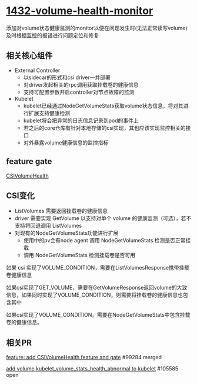 # [1432-volume-health-monitor](https://github.com/kubernetes/enhancements/tree/master/keps/sig-storage/1432-volume-health-monitor)

添加对volume状态健康监测的monitor以便在问题发生时(无法正常读写volume)及时根据监控的报错进行问题定位和修复


## 相关核心组件

- External Controller
  - 以sidecar的形式和csi driver一并部署
  - 对driver发起相关的rpc调用获取挂载卷的健康信息
  - 支持可配置参数开启controller对节点故障的监测
- Kubelet
  - kubelet已经通过NodeGetVolumeStats获取volume状态信息，将对其进行扩展支持健康检测
  - kubelet将会把异常的日志信息记录到pod的事件上
  - 若之后的core仓库有针对本地存储的csi实现，其也应该实现监控相关的接口
  - 对外暴露volume健康信息的监控指标

## feature gate

[CSIVolumeHealth](https://github.com/kubernetes/kubernetes/blob/a1e8a5bf39d48719dfbcf49ea09223ee04840502/pkg/features/kube_features.go#L702)



## CSI变化

- ListVolumes 需要返回挂载卷的健康信息
- driver 需要实现 GetVolume 以支持对单个 volume 的健康监测（可选），若不支持将回退调用 ListVolumes
- 对现有的NodeGetVolumeStats功能进行扩展
  - 使用中的pv会有node agent 调用 NodeGetVolumeStats 检测是否正常挂载
  - 调用 NodeGetVolumeStats 检测挂载卷是否可用

如果 csi 实现了VOLUME_CONDITION，需要在ListVolumesResponse携带挂载卷健康信息

如果csi实现了GET_VOLUME，需要在GetVolumeResponse返回volume的大致信息，如果同时实现了VOLUME_CONDITION，则需要将挂载卷的健康信息也包含其中

如果csi实现了VOLUME_CONDITION。需要在NodeGetVolumeStats中包含挂载卷的健康信息。



## 相关PR

[feature: add CSIVolumeHealth feature and gate](https://github.com/kubernetes/kubernetes/pull/99284/files#) #99284 merged

[add volume kubelet_volume_stats_health_abnormal to kubelet](https://github.com/kubernetes/kubernetes/pull/105585/files#) #105585 open